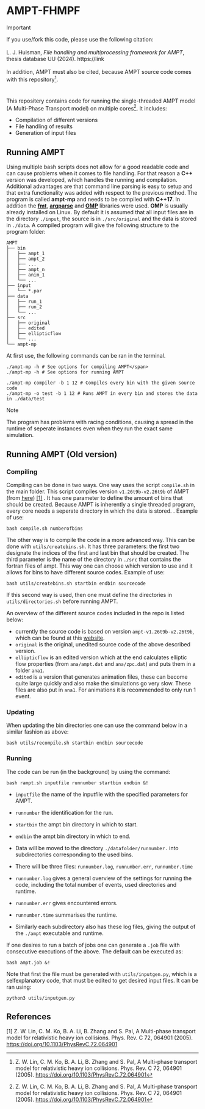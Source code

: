 # AMPT-FHMPF

> [!IMPORTANT]
> If you use/fork this code, please use the following citation:<br><br>
> L. J. Huisman, _File handling and multiprocessing framework for AMPT_, thesis database UU (2024). https://link <br><br>
> In addition, AMPT must also be cited, because AMPT source code comes with this repository[^1].

#

This repositery contains code for running the single-threaded AMPT model (A Multi-Phase Transport model) on multiple cores[^1]. It includes:

- Compilation of different versions
- File handling of results
- Generation of input files

## Running AMPT

Using multiple bash scripts does not allow for a good readable code and can cause problems when it comes to file handling. For that reason a **C++** version was developed, which handles the running and compilation. Additional advantages are that command line parsing is easy to setup and that extra functionality was added with respect to the previous method.
The program is called **ampt-mp** and needs to be compiled with **C++17**. In addition the **[fmt](https://github.com/fmtlib/fmt)**, **[argparse](https://github.com/p-ranav/argparse)** and **[OMP](https://github.com/OpenMP/sources)** libraries were used. **OMP** is usually already installed on Linux.
By default it is assumed that all input files are in the directory `./input`, the source is in `./src/original` and the data is stored in `./data`. A compiled program will give the following structure to the program folder:

```
AMPT
├── bin
│   ├── ampt_1
│   ├── ampt_2
│   ├── ...
│   ├── ampt_n
│   ├── anim_1
│   └── ...
├── input
│   └── *.par
├── data
│   ├── run_1
│   ├── run_2
│   └── ...
├── src
│   ├── original
│   ├── edited
│   ├── ellipticflow
│   └── ...
└── ampt-mp
```

At first use, the following commands can be ran in the terminal.

```
./ampt-mp -h # See options for compiling AMPT</span>
./ampt-mp -h # See options for running AMPT

./ampt-mp compiler -b 1 12 # Compiles every bin with the given source code
./ampt-mp -o test -b 1 12 # Runs AMPT in every bin and stores the data in ./data/test
```

> [!NOTE]
> The program has problems with racing conditions, causing a spread in the runtime of seperate instances even when they run the exact same simulation.

## Running AMPT (Old version)

### Compiling

Compiling can be done in two ways. One way uses the script `compile.sh` in the main folder. This script compiles version `v1.26t9b-v2.26t9b` of AMPT (from [here](https://myweb.ecu.edu/linz/ampt/)) [[1]](#1) . It has one parameter to define the amount of bins that should be created. Because AMPT is inherently a single threaded program, every core needs a seperate directory in which the data is stored. . Example of use:

```shell
bash compile.sh numberofbins
```

The other way is to compile the code in a more advanced way. This can be done with `utils/createbins.sh`. It has three parameters: the first two designate the indices of the first and last bin that should be created. The third parameter is the name of the directory in `./src` that contains the fortran files of ampt. This way one can choose which version to use and it allows for bins to have different source codes. Example of use:

```shell
bash utils/createbins.sh startbin endbin sourcecode
```

If this second way is used, then one must define the directories in `utils/directories.sh` before running AMPT.

An overview of the different source codes included in the repo is listed below:

- currently the source code is based on version `ampt-v1.26t9b-v2.26t9b`, which can be found at this [website](https://myweb.ecu.edu/linz/ampt/).
- `original` is the original, unedited source code of the above described version.
- `ellipticflow` is an edited version which at the end calculates elliptic flow properties (from `ana/ampt.dat` and `ana/zpc.dat`) and puts them in a folder `ana1`.
- `edited` is a version that generates animation files, these can become quite large quickly and also make the simulations go very slow. These files are also put in `ana1`. For animations it is recommended to only run 1 event.

### Updating

When updating the bin directories one can use the command below in a similar fashion as above:

```shell
bash utils/recompile.sh startbin endbin sourcecode
```

### Running

The code can be run (in the background) by using the command:

```shell
bash rampt.sh inputfile runnumber startbin endbin &!
```

- `inputfile` the name of the inputfile with the specified parameters for AMPT.
- `runnumber` the identification for the run.

- `startbin` the ampt bin directory in which to start.
- `endbin` the ampt bin directory in which to end.
- Data will be moved to the directory `./datafolder/runnumber.` into subdirectories corresponding to the used bins.
- There will be three files: `runnumber.log`, `runnumber.err`, `runnumber.time`
- `runnumber.log` gives a general overview of the settings for running the code, including the total number of events, used directories and runtime.
- `runnumber.err` gives encountered errors.
- `runnumber.time` summarises the runtime.
- Similarly each subdirectory also has these log files, giving the output of the `./ampt` executable and runtime.

If one desires to run a batch of jobs one can generate a `.job` file with consecutive executions of the above. The default can be executed as:

```shell
bash ampt.job &!
```

Note that first the file must be generated with `utils/inputgen.py`, which is a selfexplanatory code, that must be edited to get desired input files. It can be ran using:

```shell
python3 utils/inputgen.py
```

## References

<a id="1">[1]</a> Z. W. Lin, C. M. Ko, B. A. Li, B. Zhang and S. Pal, A Multi-phase transport model for relativistic heavy ion collisions. Phys. Rev. C 72, 064901 (2005). https://doi.org/10.1103/PhysRevC.72.064901

[^1]: Z. W. Lin, C. M. Ko, B. A. Li, B. Zhang and S. Pal, A Multi-phase transport model for relativistic heavy ion collisions. Phys. Rev. C 72, 064901 (2005). https://doi.org/10.1103/PhysRevC.72.064901
